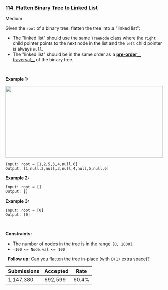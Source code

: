 ### [114. Flatten Binary Tree to Linked List](https://leetcode.com/problems/flatten-binary-tree-to-linked-list/)

Medium

Given the `` root `` of a binary tree, flatten the tree into a "linked list":

*   The "linked list" should use the same `` TreeNode `` class where the `` right `` child pointer points to the next node in the list and the `` left `` child pointer is always `` null ``.
*   The "linked list" should be in the same order as a <a href="https://en.wikipedia.org/wiki/Tree_traversal#Pre-order,_NLR" target="_blank">__pre-order____ traversal__</a> of the binary tree.

 

__Example 1:__

<img alt="" src="https://assets.leetcode.com/uploads/2021/01/14/flaten.jpg" style="width: 500px; height: 226px;"/>

```
Input: root = [1,2,5,3,4,null,6]
Output: [1,null,2,null,3,null,4,null,5,null,6]
```

__Example 2:__

```
Input: root = []
Output: []
```

__Example 3:__

```
Input: root = [0]
Output: [0]
```

 

__Constraints:__

*   The number of nodes in the tree is in the range `` [0, 2000] ``.
*   `` -100 <= Node.val <= 100 ``

 
__Follow up:__ Can you flatten the tree in-place (with `` O(1) `` extra space)?

| Submissions    | Accepted     | Rate   |
| -------------- | ------------ | ------ |
| 1,147,380 | 692,599 | 60.4% |